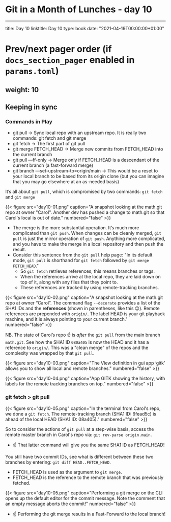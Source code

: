 # Git in a Month of Lunches - day 10
---
title: Day 10
linktitle: Day 10
type: book
date: "2021-04-19T00:00:00+01:00"

# Prev/next pager order (if `docs_section_pager` enabled in `params.toml`)
weight: 10
---
## Keeping in sync

### Commands in Play
* git pull -> Sync local repo with an upstream repo. It is really two commands: git fetch and git merge
* git fetch -> The first part of git pull
* git merge FETCH_HEAD -> Merge new commits from FETCH_HEAD into the current branch
* git pull —ff-only -> Merge only if FETCH_HEAD is a descendant of the current branch (a fast-forward merge)
* git branch —set-upstream-to=origin/main -> This would be a reset to your local branch to be based from its origin clone (but you can imagine that you may go elsewhere at an as-needed basis)

It’s all about `git pull`, which is compromised by two commands: `git fetch` and `git merge`

{{< figure src="day10-01.png" caption="A snapshot looking at the math.git repo at owner "Carol". Another dev has pushed a change to math.git so that Carol's local is out of date." numbered="false" >}}

* The merge is the more substantial operation. It’s much more complicated than `git push`. When changes can be cleanly merged, `git pull` is just the mirror operation of `git push`. Anything more complicated, and you have to make the merge in a local repository and then push the result.
* Consider this sentence from the `git pull` help page: "In its default mode, `git pull` is shorthand for `git fetch` followed by `git merge FETCH_HEAD`."
	* So `git fetch` retrieves references, this means branches or tags.
	* When the references arrive at the local repo, they are laid down on top of it, along with any files that they point to.
	* These references are tracked by using remote-tracking branches.

{{< figure src="day10-02.png" caption="A snapshot looking at the math.git repo at owner “Carol”. The command flag `--decorate` provides a list of the SHA1 IDs and the **references** (shown in parentheses, like this 😉). Remote references are prepended with `origin/`. The label HEAD is your git playback machine, and it is always pointing to your current branch." numbered="false" >}}

NB. The state of Carol’s repo ☝️ is _after_ the `git pull` from the main branch `math.git`. See how the SHA1 ID `080a405` is now the HEAD and it has a reference to `origin/`. This was a "clean merge" of the repos and the complexity was wrapped by that `git pull`.

{{< figure src="day10-03.png" caption="The View definition in gui app ‘gitk’ allows you to show all local and remote branches." numbered="false" >}}

{{< figure src="day10-04.png" caption="App GITK showing the history, with labels for the remote tracking branches on top." numbered="false" >}}

### git fetch > git pull 

{{< figure src="day10-05.png" caption="In the terminal from Carol's repo, we done a `git fetch`.  The remote-tracking branch (SHA1 ID: 6fead5c) is ahead of the local HEAD (SHA1 ID: 08a405)." numbered="false" >}}

So to consider the actions of `git pull` at a step-wise basis, access the remote master branch in Carol's repo via: `git rev-parse origin.main`.

- ☝️ That latter command will give you the same SHA1 ID as FETCH_HEAD!

You still have two commit IDs, see what is different between these two branches by entering: `git diff HEAD..FETCH_HEAD`.

- FETCH_HEAD is used as the argument to `git merge`.
- FETCH_HEAD is the reference to the remote branch that was previously fetched.

{{< figure src="day10-05.png" caption="Performing a git merge on the CLI opens up the default editor for the commit message. Note the comment that an empty message aborts the commit!" numbered="false" >}}

- ☝️ Performing the git merge results in a Fast-Forward to the local branch!


